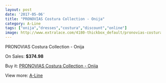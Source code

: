 ```yaml
---
layout: post
date: '2017-05-06'
title: "PRONOVIAS Costura Collection - Onija"
category: A-Line
tags: ["onija","dresses","costura","discount","online"]
image: http://www.extralace.com/4180-thickbox_default/pronovias-costura-collection-onija.jpg
---
```

PRONOVIAS Costura Collection - Onija

On Sales: **$374.98**
<a href="https://www.extralace.com/a-line/1975-pronovias-costura-collection-onija.html"><amp-img layout="responsive" width="600" height="600" src="//www.extralace.com/4180-thickbox_default/pronovias-costura-collection-onija.jpg" alt="PRONOVIAS Costura Collection - Onija 0" /></a>

Buy it: [PRONOVIAS Costura Collection - Onija](https://www.extralace.com/a-line/1975-pronovias-costura-collection-onija.html "PRONOVIAS Costura Collection - Onija")

View more: [A-Line](https://www.extralace.com/2-a-line "A-Line")